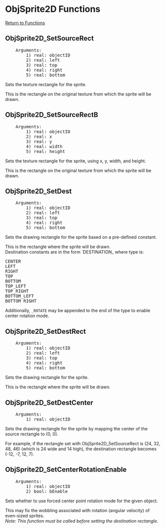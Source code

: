 ﻿# ObjSprite2D Functions

[Return to Functions](../functions.html)

## ObjSprite2D_SetSourceRect
<pre>
    Arguments:
        1) real: objectID
        2) real: left
        3) real: top
        4) real: right
        5) real: bottom
</pre>
Sets the texture rectangle for the sprite.

This is the rectangle on the original texture from which the sprite will be drawn.

## ObjSprite2D_SetSourceRectB
<pre>
    Arguments:
        1) real: objectID
        2) real: x
        3) real: y
        4) real: width
        5) real: height
</pre>
Sets the texture rectangle for the sprite, using x, y, width, and height.

This is the rectangle on the original texture from which the sprite will be drawn.

## ObjSprite2D_SetDest
<pre>
    Arguments:
        1) real: objectID
        2) real: left
        3) real: top
        4) real: right
        5) real: bottom
</pre>
Sets the drawing rectangle for the sprite based on a pre-defined constant.

This is the rectangle where the sprite will be drawn.\
Destination constants are in the form `DESTINATION_<type> where type is:
<pre>
CENTER
LEFT
RIGHT
TOP
BOTTOM
TOP_LEFT
TOP_RIGHT
BOTTOM_LEFT
BOTTOM_RIGHT
</pre>
Additionally, `_ROTATE` may be appended to the end of the type to enable center rotation mode.

## ObjSprite2D_SetDestRect
<pre>
    Arguments:
        1) real: objectID
        2) real: left
        3) real: top
        4) real: right
        5) real: bottom
</pre>
Sets the drawing rectangle for the sprite.

This is the rectangle where the sprite will be drawn.

## ObjSprite2D_SetDestCenter
<pre>
    Arguments:
        1) real: objectID
</pre>
Sets the drawing rectangle for the sprite by mapping the center of the source rectangle to (0, 0).

For example, if the rectangle set with ObjSprite2D_SetSourceRect is (24, 32, 48, 46) (which is 24 wide and 14 high), the destination rectangle becomes (-12, -7, 12, 7).

## ObjSprite2D_SetCenterRotationEnable
<pre>
    Arguments:
        1) real: objectID
        2) bool: bEnable
</pre>
Sets whether to use forced center point rotation mode for the given object.

This may fix the wobbling associated with rotation (angular velocity) of even-sized sprites.\
*Note: This function must be called before setting the destination rectangle.*